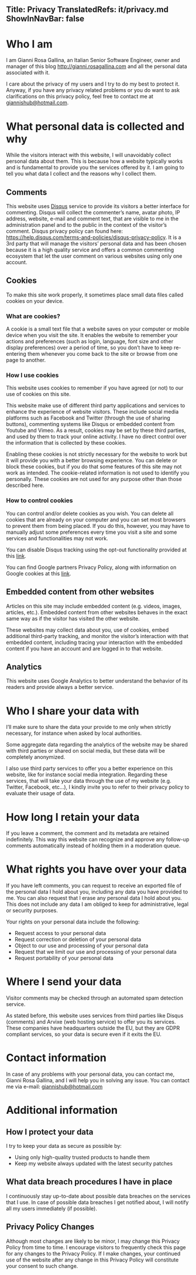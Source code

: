 Title: Privacy
TranslatedRefs: it/privacy.md
ShowInNavBar: false
---
# Who I am

I am Gianni Rosa Gallina, an Italian Senior Software Engineer, owner and manager of this blog <a href="http://gianni.rosagallina.com">http://gianni.rosagallina.com</a> and all the personal data associated with it.

I care about the privacy of my users and I try to do my best to protect it. Anyway, if you have any privacy related problems or you do want to ask clarifications on this privacy policy, feel free to contact me at [giannishub@hotmail.com](mailto:giannishub@hotmail.com).

# What personal data is collected and why

While the visitors interact with this website, I will unavoidably collect personal data about them. This is because how a website typically works and is fundamental to provide you the services offered by it. I am going to tell you what data I collect and the reasons why I collect them.

## Comments

This website uses <a href="https://disqus.com/" target="_blank">Disqus</a> service to provide its visitors a better interface for commenting. Disqus will collect the commenter’s name, avatar photo, IP address, website, e-mail and comment text, that are visible to me in the administration panel and to the public in the context of the visitor’s comment. Disqus privacy policy can found here: <a href="https://help.disqus.com/terms-and-policies/disqus-privacy-policy" target="_blank">https://help.disqus.com/terms-and-policies/disqus-privacy-policy</a>. It is a 3rd party that will manage the visitors’ personal data and has been chosen because it is a high quality service and offers a common commenting ecosystem that let the user comment on various websites using only one account.

## Cookies

To make this site work properly, it sometimes place small data files called cookies on your device.

### What are cookies?

A cookie is a small text file that a website saves on your computer or mobile device when you visit the site. It enables the website to remember your actions and preferences (such as login, language, font size and other display preferences) over a period of time, so you don’t have to keep re-entering them whenever you come back to the site or browse from one page to another.

### How I use cookies

This website uses cookies to remember if you have agreed (or not) to our use of cookies on this site.

This website make use of different third party applications and services to enhance the experience of website visitors. These include social media platforms such as Facebook and Twitter (through the use of sharing buttons), commenting systems like Disqus or embedded content from Youtube and Vimeo. As a result, cookies may be set by these third parties, and used by them to track your online activity. I have no direct control over the information that is collected by these cookies.

Enabling these cookies is not strictly necessary for the website to work but it will provide you with a better browsing experience. You can delete or block these cookies, but if you do that some features of this site may not work as intended. The cookie-related information is not used to identify you personally. These cookies are not used for any purpose other than those described here.

### How to control cookies

You can control and/or delete cookies as you wish. You can delete all cookies that are already on your computer and you can set most browsers to prevent them from being placed. If you do this, however, you may have to manually adjust some preferences every time you visit a site and some services and functionalities may not work.

You can disable Disqus tracking using the opt-out functionality provided at this <a href="https://help.disqus.com/customer/portal/articles/1657951-ad-training-settings" target="_blank">link</a>.

You can find Google partners Privacy Policy, along with information on Google cookies at this <a href="http://www.google.com/policies/privacy/partners/" target="_blank">link</a>.

## Embedded content from other websites

Articles on this site may include embedded content (e.g. videos, images, articles, etc.). Embedded content from other websites behaves in the exact same way as if the visitor has visited the other website.

These websites may collect data about you, use of cookies, embed additional third-party tracking, and monitor the visitor’s interaction with that embedded content, including tracing your interaction with the embedded content if you have an account and are logged in to that website.

## Analytics

This website uses Google Analytics to better understand the behavior of its readers and provide always a better service.

# Who I share your data with

I’ll make sure to share the data your provide to me only when strictly necessary, for instance when asked by local authorities.

Some aggregate data regarding the analytics of the website may be shared with third parties or shared on social media, but these data will be completely anonymized.

I also use third party services to offer you a better experience on this website, like for instance social media integration. Regarding these services, that will take your data through the use of my website (e.g. Twitter, Facebook, etc…), I kindly invite you to refer to their privacy policy to evaluate their usage of data.

# How long I retain your data

If you leave a comment, the comment and its metadata are retained indefinitely. This way this website can recognize and approve any follow-up comments automatically instead of holding them in a moderation queue.

# What rights you have over your data

If you have left comments, you can request to receive an exported file of the personal data I hold about you, including any data you have provided to me. You can also request that I erase any personal data I hold about you. This does not include any data I am obliged to keep for administrative, legal or security purposes.

Your rights on your personal data include the following:

- Request access to your personal data
- Request correction or deletion of your personal data
- Object to our use and processing of your personal data
- Request that we limit our use and processing of your personal data
- Request portability of your personal data

# Where I send your data

Visitor comments may be checked through an automated spam detection service.

As stated before, this website uses services from third parties like Disqus (comments) and Arvixe (web hosting service) to offer you its services. These companies have headquarters outside the EU, but they are GDPR compliant services, so your data is secure even if it exits the EU.

# Contact information

In case of any problems with your personal data, you can contact me, Gianni Rosa Gallina, and I will help you in solving any issue. You can contact me via e-mail: [giannishub@hotmail.com](mailto:giannishub@hotmail.com)

# Additional information

## How I protect your data

I try to keep your data as secure as possible by:

- Using only high-quality trusted products to handle them
- Keep my website always updated with the latest security patches

## What data breach procedures I have in place

I continuously stay up-to-date about possible data breaches on the services that I use. In case of possible data breaches I get notified about, I will notify all my users immediately (if possible).

## Privacy Policy Changes

Although most changes are likely to be minor, I may change this Privacy Policy from time to time. I encourage visitors to frequently check this page for any changes to the Privacy Policy. If I make changes, your continued use of the website after any change in this Privacy Policy will constitute your consent to such change.